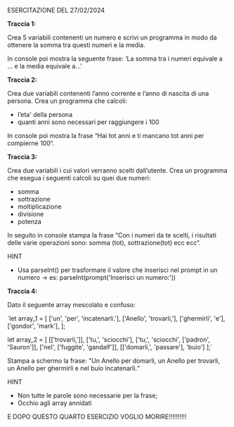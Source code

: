 ESERCITAZIONE DEL 27/02/2024

**Traccia 1:**

Crea 5 variabili contenenti un numero e scrivi un programma in modo da ottenere la somma tra questi numeri e la media.

In console poi mostra la seguente frase: ‘La somma tra i numeri equivale a … e la media equivale a…’ 



**Traccia 2:**

Crea due variabili contenenti l’anno corrente e l’anno di nascita di una persona. Crea un programma che calcoli:
- l’eta' della persona
- quanti anni sono necessari per raggiungere i 100

In console poi mostra la frase “Hai tot anni e ti mancano tot anni per compierne 100“.


**Traccia 3:**

Crea due variabili i cui valori verranno scelti dall’utente. Crea un programma che esegua i seguenti calcoli su quei due numeri:

- somma
- sottrazione
- moltiplicazione
- divisione
- potenza

In seguito in console stampa la frase “Con i numeri da te scelti, i risultati delle varie operazioni sono: somma (tot), sottrazione(tot) ecc ecc“.

HINT
- Usa parseInt() per trasformare il valore che inserisci nel prompt in un numero → es: parseInt(prompt('Inserisci un numero:'))


**Traccia 4:**

Dato il seguente array mescolato e confuso:

`let array_1 = [
  ['un', 'per', 'incatenarli.'],
  ['Anello', 'trovarli,'],
  ['ghermirli', 'e'],
  ['gondor', 'mark'],
];

let array_2 = [
  [['trovarli,']],
  ['tu,', 'sciocchi'],
  ['tu,', 'sciocchi', ['padron', 'Sauron']],
  ['nel', ['fuggite', 'gandalf']],
  [['domarli,', 'passare'], 'buio']
];`

Stampa a schermo la frase: "Un Anello per domarli, un Anello per trovarli, un Anello per ghermirli e nel buio incatenarli.“

HINT
- Non tutte le parole sono necessarie per la frase;
- Occhio agli array annidati






E DOPO QUESTO QUARTO ESERCIZIO VOGLIO MORIRE!!!!!!!!!!